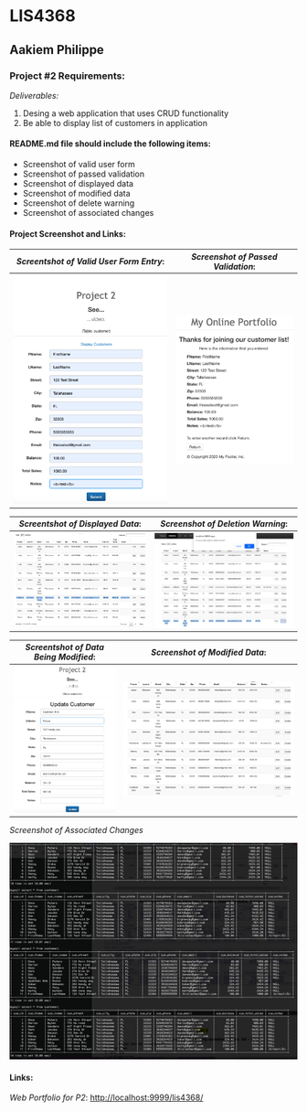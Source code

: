 # LIS4368

## Aakiem Philippe

### Project #2 Requirements:

*Deliverables:*

1. Desing a web application that uses CRUD functionality
2. Be able to display list of customers in application

#### README.md file should include the following items:

- Screenshot of valid user form
- Screenshot of passed validation
- Screenshot of displayed data
- Screenshot of modified data
- Screenshot of delete warning
- Screenshot of associated changes

#### Project Screenshot and Links:




 

| *Screentshot of Valid User Form Entry*:        | *Screenshot of Passed Validation*:           | 
| ------------- |:-------------:| 
| ![Valid User Form Entry](../img/p5pass.png "Valid User Form Entry")      | ![Passed Validation](../img/p5thanks.png "Passed Validation") |

| *Screentshot of Displayed Data*:        | *Screenshot of Deletion Warning*:           | 
| ------------- |:-------------:| 
| ![Valid User Form Entry](../img/p5data.png "Valid User Form Entry")      | ![Passed Validation](../img/p5delete.png "Passed Validation") |

| *Screentshot of Data Being Modified*:        | *Screenshot of Modified Data*:           | 
| ------------- |:-------------:| 
| ![Valid User Form Entry](../img/p5update.png "Valid User Form Entry")      | ![Passed Validation](../img/updateddata.png "Passed Validation") |

*Screenshot of Associated Changes*

![ASSOCIATED CHANGES](../img/p2please.png "Data Changes")

#### Links:

*Web Portfolio for P2*:
<http://localhost:9999/lis4368/>